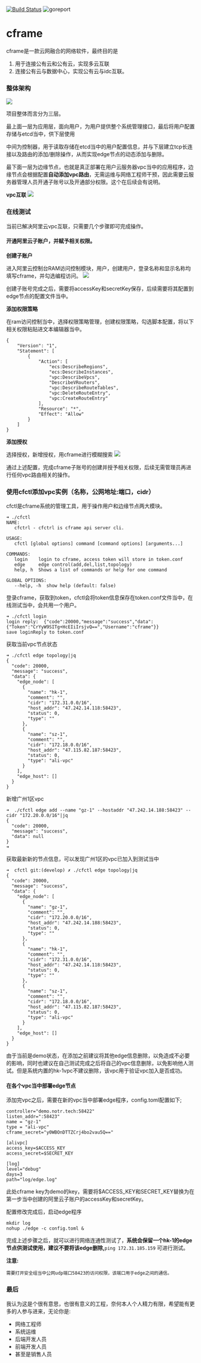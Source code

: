 [![Build Status](https://travis-ci.org/ICKelin/cframe.svg?branch=master)](https://travis-ci.org/ICKelin/cframe) ![goreport](https://goreportcard.com/badge/github.com/ICKelin/cframe)

# cframe
cframe是一款云网融合的网络软件，最终目的是

1. 用于连接公有云和公有云，实现多云互联
2. 连接公有云与数据中心，实现公有云与idc互联。

### 整体架构
![](doc/images/layer.jpg)

项目整体而言分为三层。

最上面一层为应用层，面向用户，为用户提供整个系统管理接口，最后将用户配置存储与etcd当中，供下层使用

中间为控制器，用于读取存储在etcd当中的用户配置信息，并与下层建立tcp长连接以及路由的添加/删除操作，从而实现edge节点的动态添加与删除。

最下面一层为边缘节点，也就是真正部署在用户云服务器vpc当中的应用程序，边缘节点会根据配置**自动添加vpc路由**，无需运维与网络工程师干预，因此需要云服务器管理人员开通子账号以及开通部分权限。这个在后续会有说明。

**vpc互联**
![](doc/images/cframe1.1.0.jpg)

### 在线测试
当前已解决阿里云vpc互联，只需要几个步骤即可完成操作。

#### 开通阿里云子账户，并赋予相关权限。

**创建子账户**

进入阿里云控制台RAM访问控制模块，用户，创建用户，登录名称和显示名称均填写cframe，并勾选编程访问。
![](doc/images/ram.jpg)

创建子账号完成之后，需要将accessKey和secretKey保存，后续需要将其配置到edge节点的配置文件当中。

**添加权限策略**

在ram访问控制当中，选择权限策略管理，创建权限策略，勾选脚本配置，将以下相关权限粘贴进文本编辑器当中。
```
{
    "Version": "1",
    "Statement": [
        {
            "Action": [
                "ecs:DescribeRegions",
                "ecs:DescribeInstances",
                "vpc:DescribeVpcs",
                "DescribeVRouters",
                "vpc:DescribeRouteTables",
                "vpc:DeleteRouteEntry",
                "vpc:CreateRouteEntry"
            ],
            "Resource": "*",
            "Effect": "Allow"
        }
    ]
}
```

**添加授权**

选择授权，新增授权，用cframe进行模糊搜索
![](doc/images/authorize.jpg)

通过上述配置，完成cframe子账号的创建并授予相关权限，后续无需管理员再进行任何vpc路由相关的操作。

### 使用cfctl添加vpc实例（名称，公网地址:端口，cidr）
cfctl是cframe系统的管理工具，用于操作用户和边缘节点两大模块。

```
➜ ./cfctl 
NAME:
   cfctrl - cfctrl is cframe api server cli.

USAGE:
   cfctl [global options] command [command options] [arguments...]

COMMANDS:
   login    login to cframe, access token will store in token.conf
   edge     edge control(add,del,list,topology)
   help, h  Shows a list of commands or help for one command

GLOBAL OPTIONS:
   --help, -h  show help (default: false)
```

登录cframe，获取到token，cfctl会将token信息保存在token.conf文件当中，在线测试当中，会共用一个用户。

```
➜ ./cfctl login
login reply:  {"code":20000,"message":"success","data":{"Token":"CrYyW9SITg+HcEIiIrsjvQ==","Username":"cframe"}}
save loginReply to token.conf
```

获取当前vpc节点状态
```
➜ ./cfctl edge topology|jq      
{
  "code": 20000,
  "message": "success",
  "data": {
    "edge_node": [
      {
        "name": "hk-1",
        "comment": "",
        "cidr": "172.31.0.0/16",
        "host_addr": "47.242.14.118:58423",
        "status": 0,
        "type": ""
      },
      {
        "name": "sz-1",
        "comment": "",
        "cidr": "172.18.0.0/16",
        "host_addr": "47.115.82.187:58423",
        "status": 0,
        "type": "ali-vpc"
      }
    ],
    "edge_host": []
  }
}
```

新增广州1区vpc

```
➜  ./cfctl edge add --name "gz-1" --hostaddr "47.242.14.188:58423" --cidr "172.20.0.0/16"|jq
{
  "code": 20000,
  "message": "success",
  "data": null
}
➜
```

获取最新新的节点信息，可以发现广州1区的vpc已加入到测试当中

```
➜  cfctl git:(develop) ✗ ./cfctl edge topology|jq                                                                 
{
  "code": 20000,
  "message": "success",
  "data": {
    "edge_node": [
      {
        "name": "gz-1",
        "comment": "",
        "cidr": "172.20.0.0/16",
        "host_addr": "47.242.14.188:58423",
        "status": 0,
        "type": ""
      },
      {
        "name": "hk-1",
        "comment": "",
        "cidr": "172.31.0.0/16",
        "host_addr": "47.242.14.118:58423",
        "status": 0,
        "type": ""
      },
      {
        "name": "sz-1",
        "comment": "",
        "cidr": "172.18.0.0/16",
        "host_addr": "47.115.82.187:58423",
        "status": 0,
        "type": "ali-vpc"
      }
    ],
    "edge_host": []
  }
}
```

由于当前是demo状态，在添加之前建议将其他edge信息删除，以免造成不必要的影响，同时也建议在自己测试完成之后将自己的vpc信息删除，以免影响他人测试。但是系统内置的hk-1vpc不建议删除，该vpc用于验证vpc加入是否成功。

#### 在各个vpc当中部署edge节点
添加完vpc之后，需要在新的vpc当中部署edge程序，config.toml配置如下;

```
controller="demo.notr.tech:58422"
listen_addr=":58423"
name = "gz-1"
type = "ali-vpc"
cframe_secret="y0WBOnDTTZCrj4bo2vau5Q=="

[alivpc]
access_key=$ACCESS_KEY
access_secret=$SECRET_KEY

[log]
level="debug"
days=3
path="log/edge.log"
```

此处cframe key为demo的key，需要将$ACCESS_KEY和SECRET_KEY替换为在第一步当中创建的阿里云子账户的accessKey和secretKey。

配置修改完成后，启动edge程序
```
mkdir log
nohup ./edge -c config.toml &
```

完成上述步骤之后，就可以进行网络连通性测试了，**系统会保留一个hk-1的edge节点供测试使用，建议不要将该edge删除,**`ping 172.31.185.159` 可进行测试。

**注意:**

    需要打开安全组当中公网udp端口58423的访问权限，该端口用于edge之间的通信。

### 最后
我认为这是个很有意思，也很有意义的工程，奈何本人个人精力有限，希望能有更多的人参与进来，无论你是:

- 网络工程师
- 系统运维
- 后端开发人员
- 前端开发人员
- 甚至是销售人员
